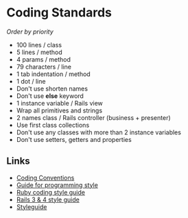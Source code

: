 Coding Standards
================
*Order by priority*

* 100 lines / class
* 5 lines / method
* 4 params / method
* 79 characters / line
* 1 tab indentation / method
* 1 dot / line
* Don't use shorten names
* Don't use **else** keyword
* 1 instance variable / Rails view
* Wrap all primitives and strings
* 2 names class / Rails controller (business + presenter)
* Use first class collections
* Don't use any classes with more than 2 instance variables
* Don't use setters, getters and properties


Links
-----
- [Coding Conventions](http://en.wikipedia.org/wiki/Coding_conventions)
- [Guide for programming style](https://github.com/fractalsoft/guides)
- [Ruby coding style guide](https://github.com/fractalsoft/ruby-style-guide)
- [Rails 3 & 4 style guide](https://github.com/fractalsoft/rails-style-guide)
- [Styleguide](https://github.com/styleguide)
